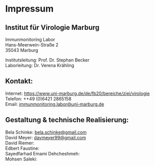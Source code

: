 # Impressum 
## Institut für Virologie Marburg 
Immunmonitoring Labor  
Hans-Meerwein-Straße 2  
35043 Marburg  

Institutsleitung: Prof. Dr. Stephan Becker  
Laborleitung: Dr. Verena Krähling  
## Kontakt: 
Internet: https://www.uni-marburg.de/de/fb20/bereiche/ziei/virologie  
Telefon: ++49 (0)6421 2865158  
Email: immunmonitoring.labor@uni-marburg.de   

## Gestaltung & technische Realisierung:
Bela Schinke: bela.schinke@gmail.com  
David Meyer: davmeyer99@gmail.com  
David Riemer:  
Edbert Faustine:  
Sayedfarhad Emami Dehcheshmeh:  
Mohsen Saleki:

